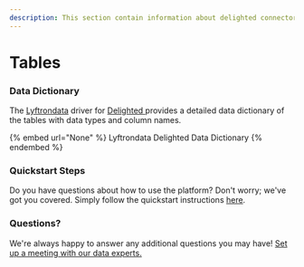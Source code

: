 ```yaml
---
description: This section contain information about delighted connector tables information
---
```


# Tables

### Data Dictionary

The [Lyftrondata](https://www.lyftrondata.com/) driver for [Delighted](None/)[ ](https://www.lyftrondata.com/integration/delighted/)provides a detailed data dictionary of the tables with data types and column names.

{% embed url="None" %}
Lyftrondata Delighted Data Dictionary
{% endembed %}

### Quickstart Steps

Do you have questions about how to use the platform? Don't worry; we've got you covered. Simply follow the quickstart instructions [here](../README.md).

### Questions? <a href="#questions" id="questions"></a>

We're always happy to answer any additional questions you may have! [Set up a meeting with our data experts.](https://www.lyftrondata.com/book-a-meeting/)

